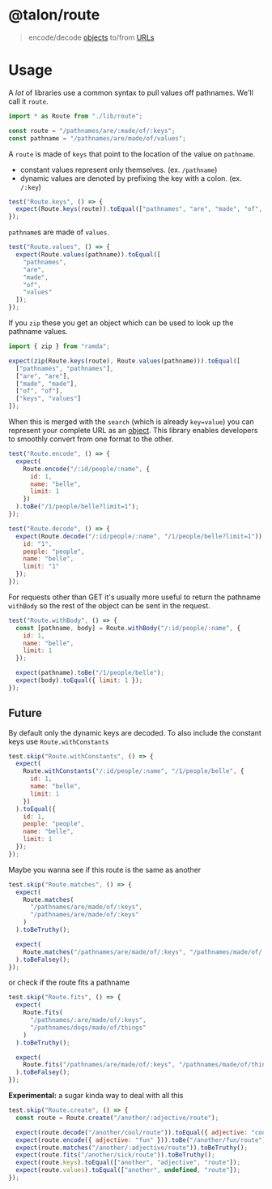 # @talon/route

> encode/decode [objects](https://developer.mozilla.org/en-US/docs/Web/JavaScript/Reference/Global_Objects/Object) to/from [URLs](https://developer.mozilla.org/en-US/docs/Web/API/URL)

# Usage

A _lot_ of libraries use a common syntax to pull values off pathnames. We'll call it `route`.

```js
import * as Route from "./lib/route";

const route = "/pathnames/are/:made/of/:keys";
const pathname = "/pathnames/are/made/of/values";
```

A `route` is made of `keys` that point to the location of the value on `pathname`.

- constant values represent only themselves. (ex. `/pathname`)
- dynamic values are denoted by prefixing the key with a colon. (ex. `/:key`)

```js
test("Route.keys", () => {
  expect(Route.keys(route)).toEqual(["pathnames", "are", "made", "of", "keys"]);
});
```

`pathname`s are made of `values`.

```js
test("Route.values", () => {
  expect(Route.values(pathname)).toEqual([
    "pathnames",
    "are",
    "made",
    "of",
    "values"
  ]);
});
```

If you `zip` these you get an object which can be used to look up the pathname values.

```js
import { zip } from "ramda";

expect(zip(Route.keys(route), Route.values(pathname))).toEqual([
  ["pathnames", "pathnames"],
  ["are", "are"],
  ["made", "made"],
  ["of", "of"],
  ["keys", "values"]
]);
```

When this is merged with the `search` (which is already `key=value`) you can represent your complete URL as an [object](https://developer.mozilla.org/en-US/docs/Web/JavaScript/Reference/Global_Objects/Object).
This library enables developers to smoothly convert from one format to the other.

```js
test("Route.encode", () => {
  expect(
    Route.encode("/:id/people/:name", {
      id: 1,
      name: "belle",
      limit: 1
    })
  ).toBe("/1/people/belle?limit=1");
});
```

```js
test("Route.decode", () => {
  expect(Route.decode("/:id/people/:name", "/1/people/belle?limit=1")).toEqual({
    id: "1",
    people: "people",
    name: "belle",
    limit: "1"
  });
});
```

For requests other than GET it's usually more useful to return the pathname `withBody` so the rest of the object can
be sent in the request.

```js
test("Route.withBody", () => {
  const [pathname, body] = Route.withBody("/:id/people/:name", {
    id: 1,
    name: "belle",
    limit: 1
  });

  expect(pathname).toBe("/1/people/belle");
  expect(body).toEqual({ limit: 1 });
});
```

## Future

By default only the dynamic keys are decoded. To also include the constant keys use `Route.withConstants`

```js
test.skip("Route.withConstants", () => {
  expect(
    Route.withConstants("/:id/people/:name", "/1/people/belle", {
      id: 1,
      name: "belle",
      limit: 1
    })
  ).toEqual({
    id: 1,
    people: "people",
    name: "belle",
    limit: 1
  });
});
```

Maybe you wanna see if this route is the same as another

```js
test.skip("Route.matches", () => {
  expect(
    Route.matches(
      "/pathnames/are/made/of/:keys",
      "/pathnames/are/made/of/:keys"
    )
  ).toBeTruthy();

  expect(
    Route.matches("/pathnames/are/made/of/:keys", "/pathnames/made/of/:keys")
  ).toBeFalsey();
});
```

or check if the route fits a pathname

```js
test.skip("Route.fits", () => {
  expect(
    Route.fits(
      "/pathnames/:are/made/of/:keys",
      "/pathnames/dogs/made/of/things"
    )
  ).toBeTruthy();

  expect(
    Route.fits("/pathnames/are/made/of/:keys", "/pathnames/made/of/things")
  ).toBeFalsey();
});
```

**Experimental:** a sugar kinda way to deal with all this

```js
test.skip("Route.create", () => {
  const route = Route.create("/another/:adjective/route");

  expect(route.decode("/another/cool/route")).toEqual({ adjective: "cool" });
  expect(route.encode({ adjective: "fun" })).toBe("/another/fun/route");
  expect(route.matches("/another/:adjective/route")).toBeTruthy();
  expect(route.fits("/another/sick/route")).toBeTruthy();
  expect(route.keys).toEqual(["another", "adjective", "route"]);
  expect(route.values).toEqual(["another", undefined, "route"]);
});
```
